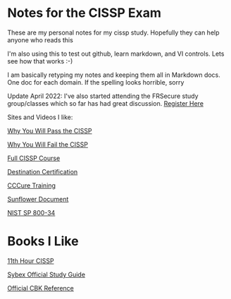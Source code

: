 # Notes for the CISSP Exam

These are my personal notes for my cissp study.  Hopefully they can help anyone who reads this

I'm also using this to test out github, learn markdown, and VI controls.  Lets see how that works :-)

I am basically retyping my notes and keeping them all in Markdown docs.  One doc for each domain.  If the spelling looks horrible, sorry 

Update April 2022:  I've also started attending the FRSecure study group/classes which so far has had great discussion.  [Register Here](https://frsecure.com/cissp-mentor-program/)

Sites and Videos I like:

[Why You Will Pass the CISSP](https://youtu.be/v2Y6Zog8h2A)

[Why You Will Fail the CISSP](https://youtu.be/giJFhtws-CE)

[Full CISSP Course](https://youtu.be/M1_v5HBVHWo)

[Destination Certification](https://youtube.com/playlist?list=PLZKdGEfEyJhKWyryIvx_jm1jn6ZMTi7gW)

[CCCure Training](https://www.cccure.education/)

[Sunflower Document](https://www.sunflower-cissp.com/)

[NIST SP 800-34](https://csrc.nist.gov/publications/detail/sp/800-34/rev-1/final)

# Books I Like

[11th Hour CISSP](https://www.amazon.com/Eleventh-Hour-CISSP-Study-Syngress/dp/1597495662)

[Sybex Official Study Guide](https://www.amazon.com/Certified-Information-Security-Professional-Official/dp/1119790026/ref=sr_1_1?dchild=1&keywords=cissp+official+study+guide+9th&qid=1634258874&s=books&sr=1-1)

[Official CBK Reference](https://www.amazon.com/Official-ISC-CISSP-CBK-Reference/dp/1119789990/ref=sr_1_1?crid=2PIK8RWEXCJ4Z&keywords=cissp+cbk&qid=1650743050&sprefix=cissp+cbk%2Caps%2C127&sr=8-1)

